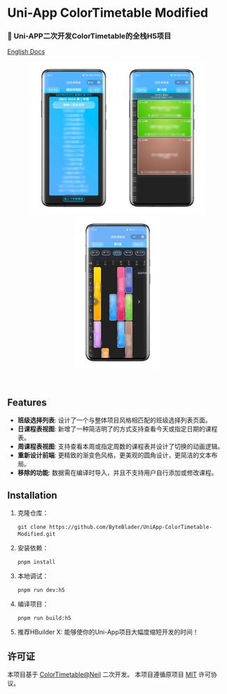 # Uni-App ColorTimetable Modified
### 📅 Uni-APP二次开发ColorTimetable的全栈H5项目
[English Docs](https://github.com/ByteBlader/UniApp-ColorTimetable-Modified/blob/main/README.md)
<br>
<p align='center'>
  <img src="screenshot/1.png" height="350"></img>
  <img src="screenshot/2.png" height="350"></img>
  <img src="screenshot/3.png" height="350"></img>
</p>
<br>

## Features

- **班级选择列表**: 设计了一个与整体项目风格相匹配的班级选择列表页面。
- **日课程表视图**: 新增了一种简洁明了的方式支持查看今天或指定日期的课程表。
- **周课程表视图**: 支持查看本周或指定周数的课程表并设计了切换的动画逻辑。
- **重新设计前端**: 更精致的渐变色风格，更美观的圆角设计，更简洁的文本布局。
- **移除的功能**: 数据需在编译时导入，并且不支持用户自行添加或修改课程。

## Installation

1. 克隆仓库：
   ```
   git clone https://github.com/ByteBlader/UniApp-ColorTimetable-Modified.git
   ```
2. 安装依赖：
   ```
   pnpm install
   ```
3. 本地调试：
   ```
   pnpm run dev:h5
   ```
4. 编译项目：
   ```
   pnpm run build:h5
   ```
5. 推荐HBuilder X:
能够使你的Uni-App项目大幅度缩短开发的时间！

## 许可证
本项目基于 [ColorTimetable@Neil](https://github.com/zguolee/ColorTimetable) 二次开发。
本项目遵循原项目 [MIT](https://github.com/ByteBlader/UniApp-ColorTimetable-Modified/blob/main/LICENSE) 许可协议。
